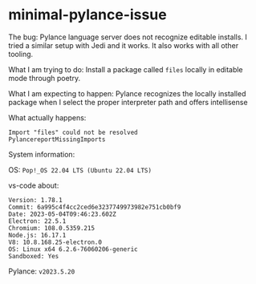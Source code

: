 # minimal-pylance-issue

The bug:
Pylance language server does not recognize editable installs. I tried a similar setup with Jedi and it works. It also works with all other tooling. 

What I am trying to do:
Install a package called `files` locally in editable mode through poetry. 

What I am expecting to happen:
Pylance recognizes the locally installed package when I select the proper interpreter path and offers intellisense

What actually happens:
```
Import "files" could not be resolved 
PylancereportMissingImports
```

System information: 

OS: `Pop!_OS 22.04 LTS (Ubuntu 22.04 LTS)`

vs-code about:
```
Version: 1.78.1
Commit: 6a995c4f4cc2ced6e3237749973982e751cb0bf9
Date: 2023-05-04T09:46:23.602Z
Electron: 22.5.1
Chromium: 108.0.5359.215
Node.js: 16.17.1
V8: 10.8.168.25-electron.0
OS: Linux x64 6.2.6-76060206-generic
Sandboxed: Yes
```

Pylance: `v2023.5.20`
